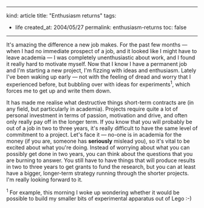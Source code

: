 -----
kind: article
title: "Enthusiasm returns"
tags:
- life
created_at: 2004/05/27
permalink: enthusiasm-returns
toc: false
-----

<p>It's amazing the difference a new job makes. For the past few months &mdash; when I had no immediate prospect of a job, and it looked like I might have to leave academia &mdash; I was completely unenthusiastic about work, and I found it really hard to motivate myself. Now that I know I have a permanent job and I'm starting a new project, I'm fizzing with ideas and enthusiasm. Lately I've been waking up early &mdash; not with the feeling of dread and worry that I experienced before, but bubbling over with ideas for experiments<sup>1</sup>, which forces me to get up and write them down.</p><p>It has made me realise what destructive things short-term contracts are (in any field, but particularly in academia). Projects require quite a lot of personal investment in terms of passion, motivation and drive, and often only really pay off in the longer term. If you know that you will probably be out of a job in two to three years, it's really difficult to have the same level of commitment to a project. Let's face it &mdash; no-one is in academia for the money (if you are, someone has <strong>seriously</strong> mislead you), so it's vital to be excited about what you're doing. Instead of worrying about what you can possibly get done in two years, you can think about the questions that you are burning to answer. You still have to have things that will produce results in two to three years to get grants to fund the research, but you can at least have a bigger, longer-term strategy running through the shorter projects. I'm really looking forward to it.</p><p><sup>1</sup> For example, this morning I woke up wondering whether it would be possible to build my smaller bits of experimental apparatus out of Lego :-)</p>


